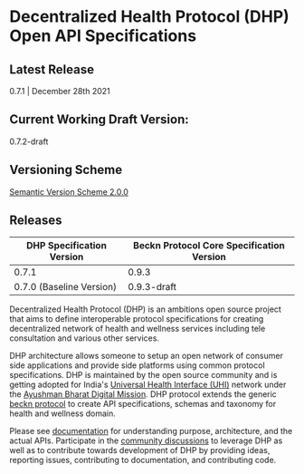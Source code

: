 # Decentralized Health Protocol (DHP) Open API Specifications

## Latest Release
0.7.1 | December 28th 2021

## Current Working Draft Version: 
0.7.2-draft

## Versioning Scheme
[Semantic Version Scheme 2.0.0](https://semver.org/)

## Releases

| DHP Specification Version        | Beckn Protocol Core Specification Version         |
|----------------------------------|---------------------------------------------------|
| 0.7.1                            | 0.9.3                                             |
| 0.7.0 (Baseline Version)         | 0.9.3-draft                                       |

Decentralized Health Protocol (DHP) is an ambitions open source  project that aims to define interoperable protocol specifications for creating decentralized network of health and wellness services including tele consultation and various other services. 

DHP architecture allows someone to setup an open network of consumer side applications and provide side platforms using common protocol specifications. DHP is maintained by the open source community and is getting adopted for India's [Universal Health Interface (UHI)](https://abdm.gov.in/assets/uploads/consultation_papersDocs/UHI_Consultation_Paper.pdf) network under the [Ayushman Bharat Digital Mission](https://abdm.gov.in/). DHP protocol extends the generic [beckn protocol](https://becknprotocol.io/) to create API specifications, schemas and taxonomy for health and wellness domain. 

Please see [documentation](https://github.com/iSPIRT/DHP-Specs/wiki) for understanding purpose, architecture, and the actual APIs. Participate in the [community discussions](https://github.com/iSPIRT/DHP-Specs/discussions) to leverage DHP as well as to contribute towards development of DHP by  providing ideas, reporting issues, contributing to documentation, and contributing code.
